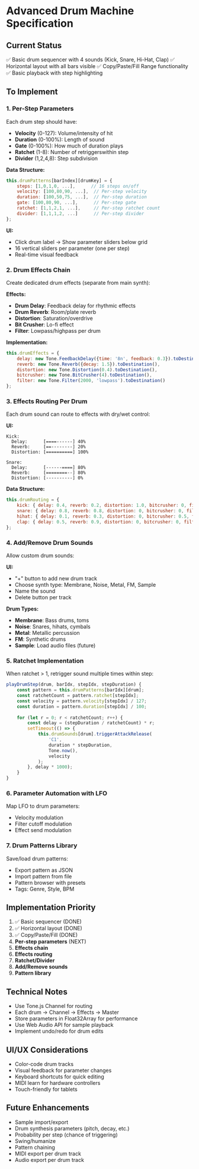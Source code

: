 # Advanced Drum Machine Specification

## Current Status
✅ Basic drum sequencer with 4 sounds (Kick, Snare, Hi-Hat, Clap)
✅ Horizontal layout with all bars visible
✅ Copy/Paste/Fill Range functionality
✅ Basic playback with step highlighting

## To Implement

### 1. Per-Step Parameters
Each drum step should have:
- **Velocity** (0-127): Volume/intensity of hit
- **Duration** (0-100%): Length of sound
- **Gate** (0-100%): How much of duration plays
- **Ratchet** (1-8): Number of retriggerswithin step
- **Divider** (1,2,4,8): Step subdivision

**Data Structure:**
```javascript
this.drumPatterns[barIndex][drumKey] = {
    steps: [1,0,1,0, ...],      // 16 steps on/off
    velocity: [100,80,90, ...],  // Per-step velocity
    duration: [100,50,75, ...],  // Per-step duration
    gate: [100,80,90, ...],      // Per-step gate
    ratchet: [1,1,2,1, ...],     // Per-step ratchet count
    divider: [1,1,1,2, ...]      // Per-step divider
};
```

**UI:**
- Click drum label → Show parameter sliders below grid
- 16 vertical sliders per parameter (one per step)
- Real-time visual feedback

### 2. Drum Effects Chain
Create dedicated drum effects (separate from main synth):

**Effects:**
- **Drum Delay**: Feedback delay for rhythmic effects
- **Drum Reverb**: Room/plate reverb
- **Distortion**: Saturation/overdrive
- **Bit Crusher**: Lo-fi effect
- **Filter**: Lowpass/highpass per drum

**Implementation:**
```javascript
this.drumEffects = {
    delay: new Tone.FeedbackDelay({time: '8n', feedback: 0.3}).toDestination(),
    reverb: new Tone.Reverb({decay: 1.5}).toDestination(),
    distortion: new Tone.Distortion(0.4).toDestination(),
    bitcrusher: new Tone.BitCrusher(4).toDestination(),
    filter: new Tone.Filter(2000, 'lowpass').toDestination()
};
```

### 3. Effects Routing Per Drum
Each drum sound can route to effects with dry/wet control:

**UI:**
```
Kick:
  Delay:      [====------] 40%
  Reverb:     [==--------] 20%
  Distortion: [==========] 100%
  
Snare:
  Delay:      [------====] 80%
  Reverb:     [========--] 80%
  Distortion: [----------] 0%
```

**Data Structure:**
```javascript
this.drumRouting = {
    kick: { delay: 0.4, reverb: 0.2, distortion: 1.0, bitcrusher: 0, filter: 0 },
    snare: { delay: 0.8, reverb: 0.8, distortion: 0, bitcrusher: 0, filter: 0 },
    hihat: { delay: 0.1, reverb: 0.3, distortion: 0, bitcrusher: 0.5, filter: 0.7 },
    clap: { delay: 0.5, reverb: 0.9, distortion: 0, bitcrusher: 0, filter: 0 }
};
```

### 4. Add/Remove Drum Sounds
Allow custom drum sounds:

**UI:**
- "+" button to add new drum track
- Choose synth type: Membrane, Noise, Metal, FM, Sample
- Name the sound
- Delete button per track

**Drum Types:**
- **Membrane**: Bass drums, toms
- **Noise**: Snares, hihats, cymbals
- **Metal**: Metallic percussion
- **FM**: Synthetic drums
- **Sample**: Load audio files (future)

### 5. Ratchet Implementation
When ratchet > 1, retrigger sound multiple times within step:

```javascript
playDrumStep(drum, barIdx, stepIdx, stepDuration) {
    const pattern = this.drumPatterns[barIdx][drum];
    const ratchetCount = pattern.ratchet[stepIdx];
    const velocity = pattern.velocity[stepIdx] / 127;
    const duration = pattern.duration[stepIdx] / 100;
    
    for (let r = 0; r < ratchetCount; r++) {
        const delay = (stepDuration / ratchetCount) * r;
        setTimeout(() => {
            this.drumSounds[drum].triggerAttackRelease(
                'C1', 
                duration * stepDuration,
                Tone.now(),
                velocity
            );
        }, delay * 1000);
    }
}
```

### 6. Parameter Automation with LFO
Map LFO to drum parameters:
- Velocity modulation
- Filter cutoff modulation
- Effect send modulation

### 7. Drum Patterns Library
Save/load drum patterns:
- Export pattern as JSON
- Import pattern from file
- Pattern browser with presets
- Tags: Genre, Style, BPM

## Implementation Priority
1. ✅ Basic sequencer (DONE)
2. ✅ Horizontal layout (DONE)
3. ✅ Copy/Paste/Fill (DONE)
4. **Per-step parameters** (NEXT)
5. **Effects chain**
6. **Effects routing**
7. **Ratchet/Divider**
8. **Add/Remove sounds**
9. **Pattern library**

## Technical Notes
- Use Tone.js Channel for routing
- Each drum → Channel → Effects → Master
- Store parameters in Float32Array for performance
- Use Web Audio API for sample playback
- Implement undo/redo for drum edits

## UI/UX Considerations
- Color-code drum tracks
- Visual feedback for parameter changes
- Keyboard shortcuts for quick editing
- MIDI learn for hardware controllers
- Touch-friendly for tablets

## Future Enhancements
- Sample import/export
- Drum synthesis parameters (pitch, decay, etc.)
- Probability per step (chance of triggering)
- Swing/humanize
- Pattern chaining
- MIDI export per drum track
- Audio export per drum track
